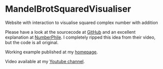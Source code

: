 # MandelBrotSquaredVisualiser
Website with interaction to visualise squared complex number with addition 

Please have a look at the sourcecode at [GitHub](https://github.com/martinmolema/MandelBrotSquaredVisualiser) and an excellent explanation at [NumberPhile](https://www.youtube.com/watch?v=FFftmWSzgmk). 
I completely ripped this idea from their video, but the code is all original.

Working example published at my [homepage](http://wiskunde.molema.org/mandelbrot/).

Video available at my [Youtube channel](https://youtu.be/gMz6lNZRe2g). 
